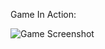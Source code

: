 Game In Action: 

 ![Game Screenshot](https://raw.github.com/dkaplan88/ruby_racing/master/screenshot.png)